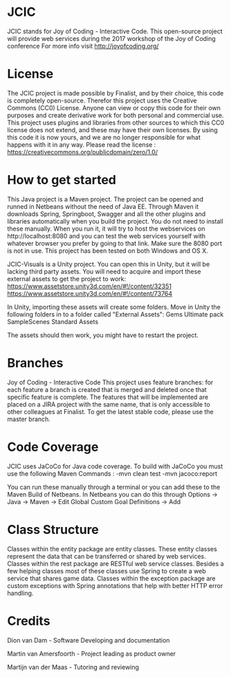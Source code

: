 # JCIC
JCIC stands for Joy of Coding - Interactive Code. This open-source project will provide web services during the 2017 workshop of the Joy of Coding conference
For more info visit http://joyofcoding.org/


# License
The JCIC project is made possible by Finalist, and by their choice, this code is completely open-source. 
Therefor this project uses the Creative Commons (CC0) License. Anyone can view or copy this code for their own purposes and create derivative work for both personal and commercial use. This project uses plugins and libraries from other sources to which this CC0 license does not extend, and these may have their own licenses. 
By using this code it is now yours, and we are no longer responsible for what happens with it in any way. 
Please read the license : https://creativecommons.org/publicdomain/zero/1.0/


# How to get started
This Java project is a Maven project. The project can be opened and runned in Netbeans without the need of Java EE. 
Through Maven it downloads Spring, Springboot, Swagger and all the other plugins and libraries automatically when you build the project. You do not need to install these manually.
When you run it, it will try to host the webservices on http://localhost:8080 and you can test the web services yourself with whatever browser you prefer by going to that link.
Make sure the 8080 port is not in use. This project has been tested on both Windows and OS X.

JCIC-Visuals is a Unity project. You can open this in Unity, but it will be lacking third party assets. 
You will need to acquire and import these external assets to get the project to work:
https://www.assetstore.unity3d.com/en/#!/content/32351
https://www.assetstore.unity3d.com/en/#!/content/73764

In Unity, importing these assets will create some folders. Move in Unity the following folders in to a folder called "External Assets":
Gems Ultimate pack
SampleScenes
Standard Assets

The assets should then work, you might have to restart the project.


# Branches
Joy of Coding - Interactive Code
This project uses feature branches: for each feature a branch is created that is merged and deleted once that specific feature is complete.
The features that will be implemented are placed on a JIRA project with the same name, that is only accessible to other colleagues at Finalist.
To get the latest stable code, please use the master branch.


# Code Coverage
JCIC uses JaCoCo for Java code coverage. To build with JaCoCo you must use the following Maven Commands :
-mvn clean test
-mvn jacoco:report

You can run these manually through a terminal or you can add these to the Maven Build of Netbeans. 
In Netbeans you can do this through Options -> Java -> Maven -> Edit Global Custom Goal Definitions -> Add

# Class Structure
Classes within the entity package are entity classes. These entity classes represent the data that can be transferred or shared by web services.
Classes within the rest package are RESTful web service classes. Besides a few helping classes most of these classes use Spring to create a web service that shares game data.
Classes within the exception package are custom exceptions with Spring annotations that help with better HTTP error handling.


# Credits
Dion van Dam - Software Developing and documentation

Martin van Amersfoorth - Project leading as product owner

Martijn van der Maas - Tutoring and reviewing
